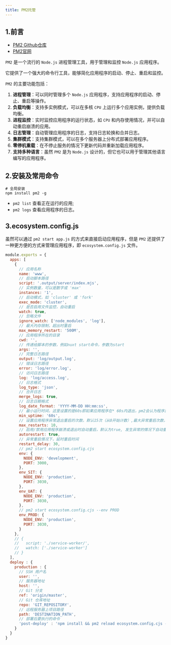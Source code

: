 ```yaml
---
title: PM2托管
---
```


## 1.前言

- [PM2 Github仓库](https://github.com/Unitech/pm2)
- [PM2官网](https://pm2.keymetrics.io/docs/usage/quick-start/)

`PM2` 是一个流行的 `Node.js` 进程管理工具，用于管理和监控 `Node.js` 应用程序。

它提供了一个强大的命令行工具，能够简化应用程序的启动、停止、重启和监控。

`PM2` 的主要功能包括：

1. **进程管理**：可以同时管理多个 `Node.js` 应用程序，支持应用程序的启动、停止、重启等操作。
2. **负载均衡**：支持多实例模式，可以在多核 `CPU` 上运行多个应用实例，提供负载均衡。
3. **进程监控**：实时监控应用程序的运行状态，如 `CPU` 和内存使用情况，并可以自动重启崩溃的应用。
4. **日志管理**：自动管理应用程序的日志，支持日志轮换和合并日志。
5. **集群模式**：支持集群模式，可以在多个服务器上分布式部署应用程序。
6. **零停机重载**：在不停止服务的情况下更新代码并重新加载应用程序。
7. **支持多种语言**：虽然 `PM2` 是为 `Node.js` 设计的，但它也可以用于管理其他语言编写的应用程序。

## 2.安装及常用命令

```shell
# 全局安装
npm install pm2 -g
```

- `pm2 list` 查看正在运行的应用;
- `pm2 logs` 查看应用程序的日志。

## 3.ecosystem.config.js

虽然可以通过 `pm2 start app.js` 的方式来直接启动应用程序，但是 `PM2` 还提供了一种更方便的方式来管理应用程序，即 `ecosystem.config.js` 文件。

```js
module.exports = {
  apps: [
    {
      // 应用名称
      name: 'www',           
      // 启动脚本路径
      script: '.output/server/index.mjs',      
      // 实例数量，可以是数字或 'max'
      instances: '1',        
      // 启动模式，如 'cluster' 或 'fork'
      exec_mode: 'cluster',    
      // 是否启用文件监控，自动重启
      watch: true,
      // 忽略文件
      ignore_watch: ['node_modules', 'log'],
      // 最大内存限制，超出时重启
      max_memory_restart: '500M', 
      // 应用程序所在的目录
      cwd: '',
      // 传递给脚本的参数，例如nuxt start命令，参数为start
      args: '',
      // 完整日志路径
      output: 'log/output.log',
      // 错误日志路径
      error: 'log/error.log',
      // 访问日志路径
      log: 'log/access.log',
      // 日志格式
      log_type: 'json',
      // 合并日志
      merge_logs: true,
      // 日志日期格式
      log_date_format: 'YYYY-MM-DD HH:mm:ss',
      // 最小运行时间，这里设置的是60s即如果应用程序在* 60s内退出，pm2会认为程序异常退出，此时触发重启* max_restarts设置数量，应用运行少于时间被认为是异常启动
      min_uptime: '60s',
      // 设置应用程序异常退出重启的次数，默认15次（从0开始计数）,最大异常重启次数，即小于min_uptime运行时间重启次数；
      max_restarts: 10,
      // 启用/禁用应用程序崩溃或退出时自动重启，默认为true, 发生异常的情况下自动重启
      autorestart: true,
      // 异常重启情况下，延时重启时间
      restart_delay: 30,
      // pm2 start ecosystem.config.cjs 
      env: {                   
        NODE_ENV: 'development',
        PORT: 3000,
      },
      env_SIT: {                   
        NODE_ENV: 'production',
        PORT: 3030,
      },
      env_UAT: {                   
        NODE_ENV: 'production',
        PORT: 3030,
      },
      // pm2 start ecosystem.config.cjs --env PROD
      env_PROD: {                   
        NODE_ENV: 'production',
        PORT: 3030,
      }
    },
    // {
    //   script: './service-worker/',
    //   watch: ['./service-worker']
    // }
  ],
  deploy : {
    production : {
      // SSH 用户名
      user: '',
      // 服务器地址
      host: '',
      // Git 分支
      ref: 'origin/master', 
      // Git 仓库地址
      repo: 'GIT_REPOSITORY', 
      // 远程服务器上项目路径
      path: 'DESTINATION_PATH',
      // 部署后要执行的命令
      'post-deploy' : 'npm install && pm2 reload ecosystem.config.cjs --env production' 
    }
  }
}
```
